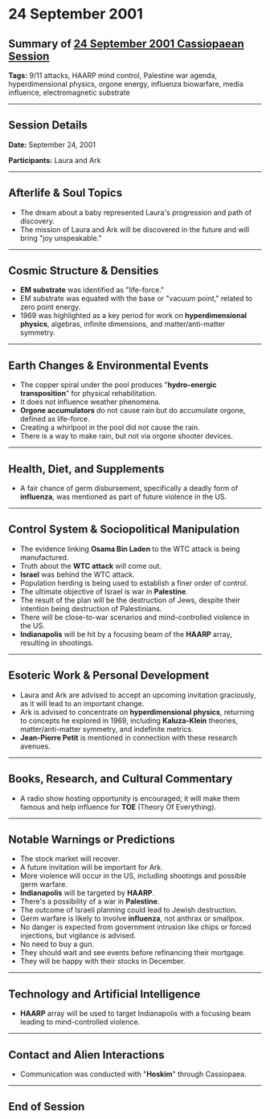 # 24 September 2001

## Summary of [24 September 2001 Cassiopaean Session](https://cassiopaea.org/forum/threads/session-24-september-2001.18640/)

**Tags:** 9/11 attacks, HAARP mind control, Palestine war agenda, hyperdimensional physics, orgone energy, influenza biowarfare, media influence, electromagnetic substrate

---

## Session Details

**Date:** September 24, 2001

**Participants:** Laura and Ark

---

## Afterlife & Soul Topics

- The dream about a baby represented Laura's progression and path of discovery.
- The mission of Laura and Ark will be discovered in the future and will bring "joy unspeakable."

---

## Cosmic Structure & Densities

- **EM substrate** was identified as "life-force."
- EM substrate was equated with the base or "vacuum point," related to zero point energy.
- 1969 was highlighted as a key period for work on **hyperdimensional physics**, algebras, infinite dimensions, and matter/anti-matter symmetry.

---

## Earth Changes & Environmental Events

- The copper spiral under the pool produces "**hydro-energic transposition**" for physical rehabilitation.
- It does not influence weather phenomena.
- **Orgone accumulators** do not cause rain but do accumulate orgone, defined as life-force.
- Creating a whirlpool in the pool did not cause the rain.
- There is a way to make rain, but not via orgone shooter devices.

---

## Health, Diet, and Supplements

- A fair chance of germ disbursement, specifically a deadly form of **influenza**, was mentioned as part of future violence in the US.

---

## Control System & Sociopolitical Manipulation

- The evidence linking **Osama Bin Laden** to the WTC attack is being manufactured.
- Truth about the **WTC attack** will come out.
- **Israel** was behind the WTC attack.
- Population herding is being used to establish a finer order of control.
- The ultimate objective of Israel is war in **Palestine**.
- The result of the plan will be the destruction of Jews, despite their intention being destruction of Palestinians.
- There will be close-to-war scenarios and mind-controlled violence in the US.
- **Indianapolis** will be hit by a focusing beam of the **HAARP** array, resulting in shootings.

---

## Esoteric Work & Personal Development

- Laura and Ark are advised to accept an upcoming invitation graciously, as it will lead to an important change.
- Ark is advised to concentrate on **hyperdimensional physics**, returning to concepts he explored in 1969, including **Kaluza-Klein** theories, matter/anti-matter symmetry, and indefinite metrics.
- **Jean-Pierre Petit** is mentioned in connection with these research avenues.

---

## Books, Research, and Cultural Commentary

- A radio show hosting opportunity is encouraged; it will make them famous and help influence for **TOE** (Theory Of Everything).

---

## Notable Warnings or Predictions

- The stock market will recover.
- A future invitation will be important for Ark.
- More violence will occur in the US, including shootings and possible germ warfare.
- **Indianapolis** will be targeted by **HAARP**.
- There's a possibility of a war in **Palestine**.
- The outcome of Israeli planning could lead to Jewish destruction.
- Germ warfare is likely to involve **influenza**, not anthrax or smallpox.
- No danger is expected from government intrusion like chips or forced injections, but vigilance is advised.
- No need to buy a gun.
- They should wait and see events before refinancing their mortgage.
- They will be happy with their stocks in December.

---

## Technology and Artificial Intelligence

- **HAARP** array will be used to target Indianapolis with a focusing beam leading to mind-controlled violence.

---

## Contact and Alien Interactions

- Communication was conducted with "**Hoskim**" through Cassiopaea.

---

## End of Session
